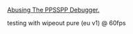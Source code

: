 [Abusing The PPSSPP Debugger.](https://github.com/hrydgard/ppsspp/pull/14493)

testing with wipeout pure (eu v1) @ 60fps